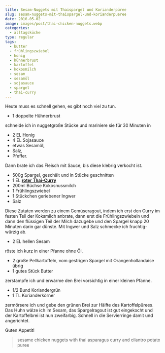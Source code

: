 ```yaml
---
title: Sesam-Nuggets mit Thaispargel und Korianderpüree
slug: sesam-nuggets-mit-thaispargel-und-korianderpueree
date: 2010-05-02
image: images/post/thai-chicken-nuggets.webp
categories: 
  - alltagsküche
type: regular
tags: 
  - butter
  - frühlingszwiebel
  - honig
  - hühnerbrust
  - kartoffel
  - kokosmilch
  - sesam
  - sesamöl
  - sojasauce
  - spargel
  - thai-curry
---
```


Heute muss es schnell gehen, es gibt noch viel zu tun.

* 1 doppelte Hühnerbrust

schneide ich in nuggetgroße Stücke und mariniere sie für 30 Minuten in

* 2 EL Honig 
* 4 EL Sojasauce 
* etwas Sesamöl, 
* Salz, 
* Pfeffer.

Dann brate ich das Fleisch mit Sauce, bis diese klebrig verkocht ist.

* 500g Spargel, geschält und in Stücke geschnitten 
* 1 EL **[roter Thai-Curry](../001-10-24-rote-thai-currypaste)** 
* 200ml Büchse Kokosnussmilch 
* 1 Frühlingszwiebel 
* 1 Stückchen geriebener Ingwer
* Salz

Diese Zutaten werden zu einem Gemüseragout, indem ich erst den Curry im festen Teil der Koksmilch anbrate, dann erst die Frühlingszwiebeln und dann den flüssigen Teil der Milch dazugebe und den Spargel knapp 20 Minuten darin gar dünste. Mit Ingwer und Salz schmecke ich fruchtig-würzig ab.

* 2 EL hellen Sesam

röste ich kurz in einer Pfanne ohne Öl.

* 2 große Pellkartoffeln, vom gestrigen Spargel mit Orangenhollandaise übrig 
* 1 gutes Stück Butter

zerstampfe ich und erwärme den Brei vorsichtig in einer kleinen Pfanne.

* 1/2 Bund Koriandergrün 
* 1 TL Korianderkörner

zermörsere ich und gebe den grünen Brei zur Hälfte des Kartoffelpürees. Das Huhn wälze ich im Sesam, das Spargelragout ist gut eingekocht und der Kartoffelbrei ist nun zweifarbig. Schnell in die Servierringe damit und angerichtet.

Guten Appetit!

> sesame chicken nuggets with thai asparagus curry and cilantro potato puree